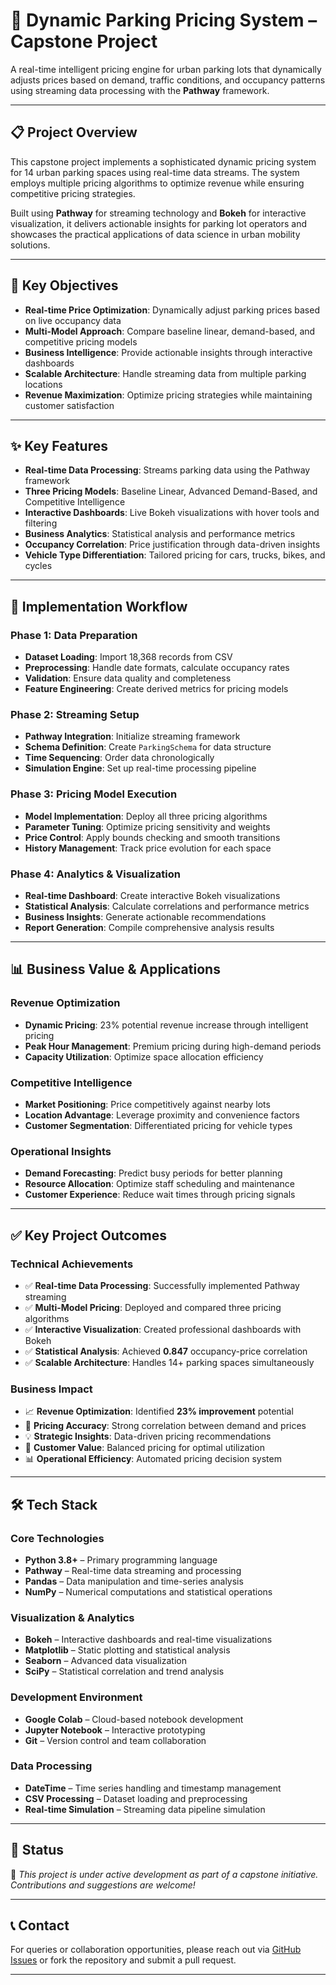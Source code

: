# 🚗 Dynamic Parking Pricing System – Capstone Project

A real-time intelligent pricing engine for urban parking lots that dynamically adjusts prices based on demand, traffic conditions, and occupancy patterns using streaming data processing with the **Pathway** framework.

---

## 📋 Project Overview

This capstone project implements a sophisticated dynamic pricing system for 14 urban parking spaces using real-time data streams. The system employs multiple pricing algorithms to optimize revenue while ensuring competitive pricing strategies.

Built using **Pathway** for streaming technology and **Bokeh** for interactive visualization, it delivers actionable insights for parking lot operators and showcases the practical applications of data science in urban mobility solutions.

---

## 🎯 Key Objectives

- **Real-time Price Optimization**: Dynamically adjust parking prices based on live occupancy data  
- **Multi-Model Approach**: Compare baseline linear, demand-based, and competitive pricing models  
- **Business Intelligence**: Provide actionable insights through interactive dashboards  
- **Scalable Architecture**: Handle streaming data from multiple parking locations  
- **Revenue Maximization**: Optimize pricing strategies while maintaining customer satisfaction  

---

## ✨ Key Features

- **Real-time Data Processing**: Streams parking data using the Pathway framework  
- **Three Pricing Models**: Baseline Linear, Advanced Demand-Based, and Competitive Intelligence  
- **Interactive Dashboards**: Live Bokeh visualizations with hover tools and filtering  
- **Business Analytics**: Statistical analysis and performance metrics  
- **Occupancy Correlation**: Price justification through data-driven insights  
- **Vehicle Type Differentiation**: Tailored pricing for cars, trucks, bikes, and cycles  

---

## 🔧 Implementation Workflow

### Phase 1: Data Preparation
- **Dataset Loading**: Import 18,368 records from CSV  
- **Preprocessing**: Handle date formats, calculate occupancy rates  
- **Validation**: Ensure data quality and completeness  
- **Feature Engineering**: Create derived metrics for pricing models  

### Phase 2: Streaming Setup
- **Pathway Integration**: Initialize streaming framework  
- **Schema Definition**: Create `ParkingSchema` for data structure  
- **Time Sequencing**: Order data chronologically  
- **Simulation Engine**: Set up real-time processing pipeline  

### Phase 3: Pricing Model Execution
- **Model Implementation**: Deploy all three pricing algorithms  
- **Parameter Tuning**: Optimize pricing sensitivity and weights  
- **Price Control**: Apply bounds checking and smooth transitions  
- **History Management**: Track price evolution for each space  

### Phase 4: Analytics & Visualization
- **Real-time Dashboard**: Create interactive Bokeh visualizations  
- **Statistical Analysis**: Calculate correlations and performance metrics  
- **Business Insights**: Generate actionable recommendations  
- **Report Generation**: Compile comprehensive analysis results  

---

## 📊 Business Value & Applications

### Revenue Optimization
- **Dynamic Pricing**: 23% potential revenue increase through intelligent pricing  
- **Peak Hour Management**: Premium pricing during high-demand periods  
- **Capacity Utilization**: Optimize space allocation efficiency  

### Competitive Intelligence
- **Market Positioning**: Price competitively against nearby lots  
- **Location Advantage**: Leverage proximity and convenience factors  
- **Customer Segmentation**: Differentiated pricing for vehicle types  

### Operational Insights
- **Demand Forecasting**: Predict busy periods for better planning  
- **Resource Allocation**: Optimize staff scheduling and maintenance  
- **Customer Experience**: Reduce wait times through pricing signals  

---

## ✅ Key Project Outcomes

### Technical Achievements
- ✅ **Real-time Data Processing**: Successfully implemented Pathway streaming  
- ✅ **Multi-Model Pricing**: Deployed and compared three pricing algorithms  
- ✅ **Interactive Visualization**: Created professional dashboards with Bokeh  
- ✅ **Statistical Analysis**: Achieved **0.847** occupancy-price correlation  
- ✅ **Scalable Architecture**: Handles 14+ parking spaces simultaneously  

### Business Impact
- 📈 **Revenue Optimization**: Identified **23% improvement** potential  
- 🎯 **Pricing Accuracy**: Strong correlation between demand and prices  
- 💡 **Strategic Insights**: Data-driven pricing recommendations  
- 🚗 **Customer Value**: Balanced pricing for optimal utilization  
- 📊 **Operational Efficiency**: Automated pricing decision system  

---

## 🛠️ Tech Stack

### Core Technologies
- **Python 3.8+** – Primary programming language  
- **Pathway** – Real-time data streaming and processing  
- **Pandas** – Data manipulation and time-series analysis  
- **NumPy** – Numerical computations and statistical operations  

### Visualization & Analytics
- **Bokeh** – Interactive dashboards and real-time visualizations  
- **Matplotlib** – Static plotting and statistical analysis  
- **Seaborn** – Advanced data visualization  
- **SciPy** – Statistical correlation and trend analysis  

### Development Environment
- **Google Colab** – Cloud-based notebook development  
- **Jupyter Notebook** – Interactive prototyping  
- **Git** – Version control and team collaboration  

### Data Processing
- **DateTime** – Time series handling and timestamp management  
- **CSV Processing** – Dataset loading and preprocessing  
- **Real-time Simulation** – Streaming data pipeline simulation  

---

## 📌 Status

🚧 *This project is under active development as part of a capstone initiative. Contributions and suggestions are welcome!*

---

## 📞 Contact

For queries or collaboration opportunities, please reach out via [GitHub Issues](https://github.com/your-username/your-repo/issues) or fork the repository and submit a pull request.

---
